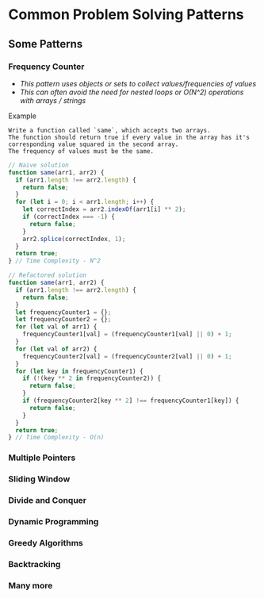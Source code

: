 # Common Problem Solving Patterns

## Some Patterns

### Frequency Counter

- _This pattern uses objects or sets to collect values/frequencies of values_
- _This can often avoid the need for nested loops or O(N^2) operations with arrays / strings_

Example

```text
Write a function called `same`, which accepts two arrays.
The function should return true if every value in the array has it's corresponding value squared in the second array.
The frequency of values must be the same.
```

```js
// Naive solution
function same(arr1, arr2) {
  if (arr1.length !== arr2.length) {
    return false;
  }
  for (let i = 0; i < arr1.length; i++) {
    let correctIndex = arr2.indexOf(arr1[i] ** 2);
    if (correctIndex === -1) {
      return false;
    }
    arr2.splice(correctIndex, 1);
  }
  return true;
} // Time Complexity - N^2
```

```js
// Refactored solution
function same(arr1, arr2) {
  if (arr1.length !== arr2.length) {
    return false;
  }
  let frequencyCounter1 = {};
  let frequencyCounter2 = {};
  for (let val of arr1) {
    frequencyCounter1[val] = (frequencyCounter1[val] || 0) + 1;
  }
  for (let val of arr2) {
    frequencyCounter2[val] = (frequencyCounter2[val] || 0) + 1;
  }
  for (let key in frequencyCounter1) {
    if (!(key ** 2 in frequencyCounter2)) {
      return false;
    }
    if (frequencyCounter2[key ** 2] !== frequencyCounter1[key]) {
      return false;
    }
  }
  return true;
} // Time Complexity - O(n)
```

### Multiple Pointers

### Sliding Window

### Divide and Conquer

### Dynamic Programming

### Greedy Algorithms

### Backtracking

### Many more
